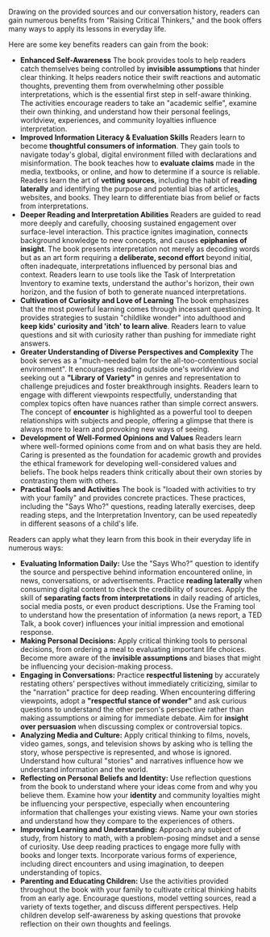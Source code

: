 Drawing on the provided sources and our conversation history, readers can gain numerous benefits from "Raising Critical Thinkers," and the book offers many ways to apply its lessons in everyday life.

Here are some key benefits readers can gain from the book:

- **Enhanced Self-Awareness** The book provides tools to help readers catch themselves being controlled by **invisible assumptions** that hinder clear thinking. It helps readers notice their swift reactions and automatic thoughts, preventing them from overwhelming other possible interpretations, which is the essential first step in self-aware thinking. The activities encourage readers to take an "academic selfie", examine their own thinking, and understand how their personal feelings, worldview, experiences, and community loyalties influence interpretation.
- **Improved Information Literacy & Evaluation Skills** Readers learn to become **thoughtful consumers of information**. They gain tools to navigate today's global, digital environment filled with declarations and misinformation. The book teaches how to **evaluate claims** made in the media, textbooks, or online, and how to determine if a source is reliable. Readers learn the art of **vetting sources**, including the habit of **reading laterally** and identifying the purpose and potential bias of articles, websites, and books. They learn to differentiate bias from belief or facts from interpretations.
- **Deeper Reading and Interpretation Abilities** Readers are guided to read more deeply and carefully, choosing sustained engagement over surface-level interaction. This practice ignites imagination, connects background knowledge to new concepts, and causes **epiphanies of insight**. The book presents interpretation not merely as decoding words but as an art form requiring a **deliberate, second effort** beyond initial, often inadequate, interpretations influenced by personal bias and context. Readers learn to use tools like the Task of Interpretation Inventory to examine texts, understand the author's horizon, their own horizon, and the fusion of both to generate nuanced interpretations.
- **Cultivation of Curiosity and Love of Learning** The book emphasizes that the most powerful learning comes through incessant questioning. It provides strategies to sustain "childlike wonder" into adulthood and **keep kids' curiosity and 'itch' to learn alive**. Readers learn to value questions and sit with curiosity rather than pushing for immediate right answers.
- **Greater Understanding of Diverse Perspectives and Complexity** The book serves as a "much-needed balm for the all-too-contentious social environment". It encourages reading outside one's worldview and seeking out a **"Library of Variety"** in genres and representation to challenge prejudices and foster breakthrough insights. Readers learn to engage with different viewpoints respectfully, understanding that complex topics often have nuances rather than simple correct answers. The concept of **encounter** is highlighted as a powerful tool to deepen relationships with subjects and people, offering a glimpse that there is always more to learn and provoking new ways of seeing.
- **Development of Well-Formed Opinions and Values** Readers learn where well-formed opinions come from and on what basis they are held. Caring is presented as the foundation for academic growth and provides the ethical framework for developing well-considered values and beliefs. The book helps readers think critically about their own stories by contrasting them with others.
- **Practical Tools and Activities** The book is "loaded with activities to try with your family" and provides concrete practices. These practices, including the "Says Who?" questions, reading laterally exercises, deep reading steps, and the Interpretation Inventory, can be used repeatedly in different seasons of a child's life.

Readers can apply what they learn from this book in their everyday life in numerous ways:

- **Evaluating Information Daily:** Use the "Says Who?" question to identify the source and perspective behind information encountered online, in news, conversations, or advertisements. Practice **reading laterally** when consuming digital content to check the credibility of sources. Apply the skill of **separating facts from interpretations** in daily reading of articles, social media posts, or even product descriptions. Use the Framing tool to understand how the presentation of information (a news report, a TED Talk, a book cover) influences your initial impression and emotional response.
- **Making Personal Decisions:** Apply critical thinking tools to personal decisions, from ordering a meal to evaluating important life choices. Become more aware of the **invisible assumptions** and biases that might be influencing your decision-making process.
- **Engaging in Conversations:** Practice **respectful listening** by accurately restating others' perspectives without immediately criticizing, similar to the "narration" practice for deep reading. When encountering differing viewpoints, adopt a **"respectful stance of wonder"** and ask curious questions to understand the other person's perspective rather than making assumptions or aiming for immediate debate. Aim for **insight over persuasion** when discussing complex or controversial topics.
- **Analyzing Media and Culture:** Apply critical thinking to films, novels, video games, songs, and television shows by asking who is telling the story, whose perspective is represented, and whose is ignored. Understand how cultural "stories" and narratives influence how we understand information and the world.
- **Reflecting on Personal Beliefs and Identity:** Use reflection questions from the book to understand where your ideas come from and why you believe them. Examine how your **identity** and community loyalties might be influencing your perspective, especially when encountering information that challenges your existing views. Name your own stories and understand how they compare to the experiences of others.
- **Improving Learning and Understanding:** Approach any subject of study, from history to math, with a problem-posing mindset and a sense of curiosity. Use deep reading practices to engage more fully with books and longer texts. Incorporate various forms of experience, including direct encounters and using imagination, to deepen understanding of topics.
- **Parenting and Educating Children:** Use the activities provided throughout the book with your family to cultivate critical thinking habits from an early age. Encourage questions, model vetting sources, read a variety of texts together, and discuss different perspectives. Help children develop self-awareness by asking questions that provoke reflection on their own thoughts and feelings.